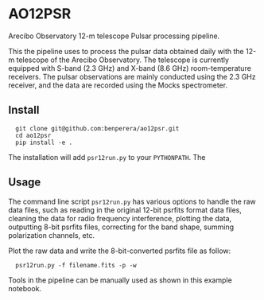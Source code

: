 # AO12PSR
Arecibo Observatory 12-m telescope Pulsar processing pipeline.

This the pipeline uses to process the pulsar data obtained daily with the 12-m telescope of the Arecibo Observatory. The telescope is currently equipped with S-band (2.3 GHz) and X-band (8.6 GHz) room-temperature receivers. The pulsar observations are mainly conducted using the 2.3 GHz receiver, and the data are recorded using the Mocks spectrometer.


## Install
```
  git clone git@github.com:benperera/ao12psr.git
  cd ao12psr
  pip install -e .
```
The installation will add `psr12run.py` to your `PYTHONPATH`. The 


## Usage
The command line script `psr12run.py` has various options to handle the raw data files, such as reading in the original 12-bit psrfits format data files, cleaning the data for radio frequency interference, plotting the data, outputting 8-bit psrfits files, correcting for the band shape, summing polarization channels, etc. 

Plot the raw data and write the 8-bit-converted psrfits file as follow:
```
  psr12run.py -f filename.fits -p -w
```

Tools in the pipeline can be manually used as shown in this example notebook.
